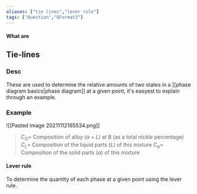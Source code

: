 ```yaml
---
aliases: ["tie lines","lever rule"]
tags: ["Question","QFormat3"]
---
```


#### What are
## Tie-lines
### Desc
These are used to determine the relative amounts of two states in a [[phase diagram basics|phase diagram]] at a given point, it's easyest to explain through an example.

### Example
![[Pasted image 20211112165534.png]]

> $C_O=$ Composition of alloy ($\alpha+L$) at B (as a total nickle percentage)
> $C_L=$ Composition of the liquid parts ($L$) of this mixture
> $C_\alpha=$ Composition of the solid parts ($\alpha$) of this mixture

#### Lever rule
To determine the quantity of each phase at a given point using the lever rule.
